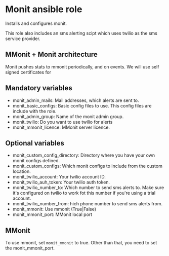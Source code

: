 # Monit ansible role

Installs and configures monit.

This role also includes an sms alerting scipt which uses twilio as the sms service provider.

## MMonit + Monit architecture
Monit pushes stats to mmonit periodically, and on events.
We will use self signed certificates for

## Mandatory variables
* monit_admin_mails: Mail addresses, which alerts are sent to.
* monit_basic_configs: Basic config files to use. This config files are include with the role.
* monit_admin_group: Name of the monit admin group.
* monit_twilio: Do you want to use twilio for alerts
* monit_mmonit_licence: MMonit server licence.

## Optional variables

* monit_custom_config_directory: Directory where you have your own monit configs defined.
* monit_custom_configs: Which monit configs to include from the custom location.
* monit_twilio_account: Your twilio account ID.
* monit_twilio_auh_token: Your twilio auth token.
* monit_twilio_number_to: Which number to send sms alerts to. Make sure it's configured on twilio to work fot this number if you're using a trial account.
* monit_twilio_number_from: hich phone number to send sms alerts from.
* monit_mmonit: Use mmonit (True|False)
* monit_mmonit_port: MMonit local port

## MMonit
To use mmonit, set `monit_mmonit` to true. Other than that, you need to set the monit_mmonit_port.
